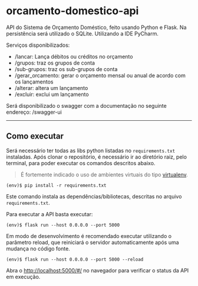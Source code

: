 # orcamento-domestico-api

API do Sistema de Orçamento Doméstico, feito usando Python e Flask. Na persistência será utilizado o SQLite. Utilizando a IDE PyCharm.

Serviços disponibilizados:

- /lancar: Lança débitos ou créditos no orçamento
- /grupos: traz os grupos de conta
- /sub-grupos: traz os sub-grupos de conta
- /gerar_orcamento: gerar o orçamento mensal ou anual de acordo com os lançamentos
- /alterar: altera um lançamento
- /excluir: exclui um lançamento

Será disponibilizado o swagger com a documentação no seguinte endereço: /swagger-ui

---

## Como executar

Será necessário ter todas as libs python listadas no `requirements.txt` instaladas.
Após clonar o repositório, é necessário ir ao diretório raiz, pelo terminal, para poder executar os comandos descritos abaixo.

> É fortemente indicado o uso de ambientes virtuais do tipo [virtualenv](https://virtualenv.pypa.io/en/latest/installation.html).

```shell
(env)$ pip install -r requirements.txt
```

Este comando instala as dependências/bibliotecas, descritas no arquivo `requirements.txt`.

Para executar a API  basta executar:

```shell
(env)$ flask run --host 0.0.0.0 --port 5000
```

Em modo de desenvolvimento é recomendado executar utilizando o parâmetro reload, que reiniciará o servidor
automaticamente após uma mudança no código fonte.

```shell
(env)$ flask run --host 0.0.0.0 --port 5000 --reload
```

Abra o [http://localhost:5000/#/](http://localhost:5000/#/) no navegador para verificar o status da API em execução.

